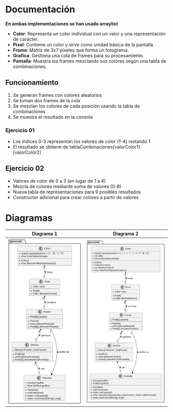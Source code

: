 # Documentación

<strong> En ambas implementaciones se han usado arraylist</strong>

- <strong>Color</strong>: Representa un color individual con un valor y una representación de carácter.
- <strong>Pixel</strong>: Contiene un color y sirve como unidad básica de la pantalla.
- <strong>Frame</strong>: Matriz de 3x7 píxeles que forma un fotograma.
- <strong>Grafica</strong>: Gestiona una cola de frames para su procesamiento.
- <strong>Pantalla</strong>: Muestra los frames mezclando sus colores según una tabla de combinaciones.

## Funcionamiento

1. Se generan frames con colores aleatorios
2. Se toman dos frames de la cola
3. Se mezclan los colores de cada posición usando la tabla de combinaciones
4. Se muestra el resultado en la consola

### Ejercicio 01

- Los índices 0-3 representan los valores de color (1-4) restando 1
- El resultado se obtiene de tablaCombinaciones[valorColor1][valorColor2]

## Ejercicio 02

- Valores de color de 0 a 3 (en lugar de 1 a 4)
- Mezcla de colores mediante suma de valores (0-8)
- Nueva tabla de representaciones para 9 posibles resultados
- Constructor adicional para crear colores a partir de valores

# Diagramas
| Diagrama 1| Diagrama 2 |
|-----------|-----------|
| ![Ej01](diagramas/Ej01-diagrama.svg)   | ![Ej02](diagramas/Ej02-diagrama.svg) |